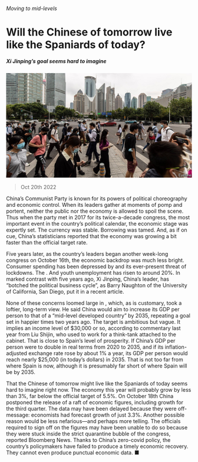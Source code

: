 ###### Moving to mid-levels

# Will the Chinese of tomorrow live like the Spaniards of today? 

##### Xi Jinping’s goal seems hard to imagine 

![image](images/20221022_CNP503.jpg) 

> Oct 20th 2022 

China’s Communist Party is known for its powers of political choreography and economic control. When its leaders gather at moments of pomp and portent, neither the public nor the economy is allowed to spoil the scene. Thus when the party met in 2017 for its twice-a-decade congress, the most important event in the country’s political calendar, the economic stage was expertly set. The currency was stable. Borrowing was tamed. And, as if on cue, China’s statisticians reported that the economy was growing a bit faster than the official target rate.

Five years later, as the country’s leaders began another week-long congress on October 16th, the economic backdrop was much less bright. Consumer spending has been depressed by  and its ever-present threat of lockdowns. The . And youth unemployment has risen to around 20%. In marked contrast with five years ago, Xi Jinping, China’s leader, has “botched the political business cycle”, as Barry Naughton of the University of California, San Diego, put it in a recent article.

None of these concerns loomed large in , which, as is customary, took a loftier, long-term view. He said China would aim to increase its GDP per person to that of a “mid-level developed country” by 2035, repeating a goal set in happier times two years ago. The target is ambitious but vague. It implies an income level of $30,000 or so, according to commentary last year from Liu Shijin, who used to work for a think-tank attached to the cabinet. That is close to Spain’s level of prosperity. If China’s GDP per person were to double in real terms from 2020 to 2035, and if its inflation-adjusted exchange rate rose by about 1% a year, its GDP per person would reach nearly $25,000 (in today’s dollars) in 2035. That is not too far from where Spain is now, although it is presumably far short of where Spain will be by 2035.

That the Chinese of tomorrow might live like the Spaniards of today seems hard to imagine right now. The economy this year will probably grow by less than 3%, far below the official target of 5.5%. On October 18th China postponed the release of a raft of economic figures, including growth for the third quarter. The data may have been delayed because they were off-message: economists had forecast growth of just 3.3%. Another possible reason would be less nefarious—and perhaps more telling. The officials required to sign off on the figures may have been unable to do so because they were stuck inside the strict quarantine bubble of the congress, reported Bloomberg News. Thanks to China’s zero-covid policy, the country’s policymakers have failed to produce a timely economic recovery. They cannot even produce punctual economic data. ■


